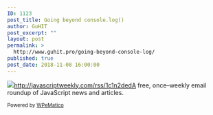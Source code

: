 ```yaml
---
ID: 1123
post_title: Going beyond console.log()
author: GuHIT
post_excerpt: ""
layout: post
permalink: >
  http://www.guhit.pro/going-beyond-console-log/
published: true
post_date: 2018-11-08 16:00:00
---
```

<img class="wpe_imgrss" src="https://res.cloudinary.com/cpress/image/upload/w_1280,e_sharpen:60/tdrzhy6turlko79witoc.jpg">http://javascriptweekly.com/rss/1c1n2dedA free, once&ndash;weekly email roundup of JavaScript news and articles.<p class="wpematico_credit"><small>Powered by <a href="http://www.wpematico.com" target="_blank">WPeMatico</a></small></p>